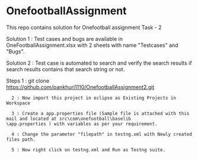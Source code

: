 # OnefootballAssignment
This repo contains solution for Onefootball assignment Task - 2

Solution 1 : Test cases and bugs are available in OneFootballAssignment.xlsx with 2 sheets with name "Testcases" and "Bugs". 

Solution 2 : Test case is automated to search and verify the search results if search results contains that search string or not. 
Steps 1 : git clone https://github.com/pankhuri1110/OnefootballAssignment2.git          
      2 : Now import this project in eclipse as Existing Projects in Workspace          
      3 : Create a app.properties file (Sample file is attached with this mail and located at src\com\onefootball\baselib          \app.properties ) with variables as per your requirement.          
      4 : Change the parameter "filepath" in testng.xml with Newly created files path.           
      5 : Now right click on testng.xml and Run as Testng suite.
